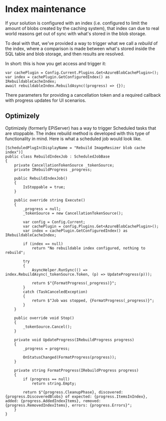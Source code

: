 # Index maintenance

If your solution is configured with an index (i.e. configured to limit the amount of blobs created by the caching system), that index can due to real world reasons get out of sync with what's stored in the blob storage.

To deal with that, we've provided a way to trigger what we call a _rebuild_ of the index, where a comparison is made between what's stored inside the SQL table and blob storage, and then results are resolved.

In short: this is how you get access and trigger it:
```
var cachePlugin = Config.Current.Plugins.Get<AzureBlobCachePlugin>();
var index = cachePlugin.GetConfiguredIndex() as IRebuildableCacheIndex;
await rebuildableIndex.RebuildAsync((progress) => {});
```
There parameters for providing a cancellation token and a required callback with progress updates for UI scenarios.

## Optimizely 

Optimizely (formerly EPiServer) has a way to trigger Scheduled tasks that are stoppable. The index rebuild method is developed with this type of functionality in mind. Here is what a scheduled job would look like.

```
[ScheduledPlugIn(DisplayName = "Rebuild ImageResizer blob cache index")]
public class RebuildIndexJob : ScheduledJobBase
{
    private CancellationTokenSource _tokenSource;
    private IRebuildProgress _progress;

    public RebuildIndexJob()
    {
        IsStoppable = true;
    }

    public override string Execute()
    {
        _progress = null;
        _tokenSource = new CancellationTokenSource();

        var config = Config.Current;
        var cachePlugin = config.Plugins.Get<AzureBlobCachePlugin>();
        var index = cachePlugin.GetConfiguredIndex() as IRebuildableCacheIndex;

        if (index == null)
            return "No rebuildable index configured, nothing to rebuild";

        try
        {
            AsyncHelper.RunSync(() => index.RebuildAsync(_tokenSource.Token, (p) => UpdateProgress(p)));

            return $"{FormatProgress(_progress)}";
        }
        catch (TaskCanceledException)
        {
            return $"Job was stopped, {FormatProgress(_progress)}";
        }
    }

    public override void Stop()
    {
        _tokenSource.Cancel();
    }

    private void UpdateProgress(IRebuildProgress progress)
    {
        _progress = progress;

        OnStatusChanged(FormatProgress(progress));
    }

    private string FormatProgress(IRebuildProgress progress)
    {
        if (progress == null)
            return string.Empty;

        return $"{progress.CleanupPhase}, discovered: {progress.DiscoveredBlobs} of expected: {progress.ItemsInIndex}, added: {progress.AddedIndexItems}, removed: {progress.RemovedIndexItems}, errors: {progress.Errors}";
    }
}
```
